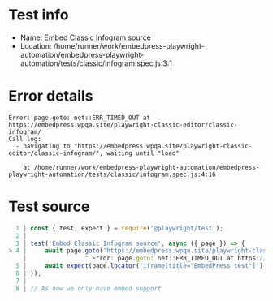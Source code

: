 # Test info

- Name: Embed Classic Infogram source
- Location: /home/runner/work/embedpress-playwright-automation/embedpress-playwright-automation/tests/classic/infogram.spec.js:3:1

# Error details

```
Error: page.goto: net::ERR_TIMED_OUT at https://embedpress.wpqa.site/playwright-classic-editor/classic-infogram/
Call log:
  - navigating to "https://embedpress.wpqa.site/playwright-classic-editor/classic-infogram/", waiting until "load"

    at /home/runner/work/embedpress-playwright-automation/embedpress-playwright-automation/tests/classic/infogram.spec.js:4:16
```

# Test source

```ts
  1 | const { test, expect } = require('@playwright/test');
  2 |
  3 | test('Embed Classic Infogram source', async ({ page }) => {
> 4 |     await page.goto('https://embedpress.wpqa.site/playwright-classic-editor/classic-infogram/');
    |                ^ Error: page.goto: net::ERR_TIMED_OUT at https://embedpress.wpqa.site/playwright-classic-editor/classic-infogram/
  5 |     await expect(page.locator('iframe[title="EmbedPress test"]').contentFrame().locator('div').filter({ hasText: /^Sharemade with$/ }).nth(1)).toBeVisible();
  6 | });
  7 |
  8 | // As now we only have embed support 
```